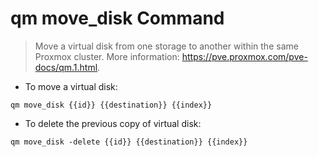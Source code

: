 # qm move_disk Command

> Move a virtual disk from one storage to another within the same Proxmox cluster.
> More information: <https://pve.proxmox.com/pve-docs/qm.1.html>.

- To move a virtual disk:

`qm move_disk {{id}} {{destination}} {{index}}`

- To delete the previous copy of virtual disk:

`qm move_disk -delete {{id}} {{destination}} {{index}}`
